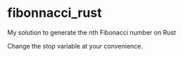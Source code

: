# fibonnacci_rust
My solution to generate the nth Fibonacci number on Rust

Change the stop variable at your convenience.
